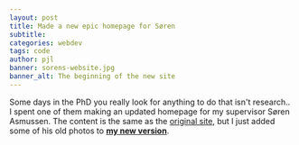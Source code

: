```yaml
---
layout: post
title: Made a new epic homepage for Søren
subtitle: 
categories: webdev
tags: code
author: pjl
banner: sorens-website.jpg
banner_alt: The beginning of the new site
---
```


Some days in the PhD you really look for anything to do that isn't research.. I spent one of them making an updated homepage for my supervisor Søren Asmussen. The content is the same as the [original site](http://home.math.au.dk/asmus/), but I just added some of his old photos to [__my new version__](/soren/index.html).